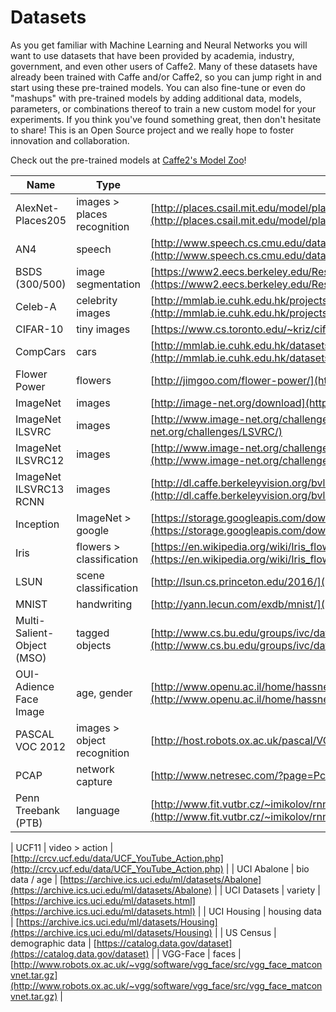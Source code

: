 # Datasets

As you get familiar with Machine Learning and Neural Networks you will want to use datasets that have been provided by academia, industry, government, and even other users of Caffe2. Many of these datasets have already been trained with Caffe and/or Caffe2, so you can jump right in and start using these pre-trained models. You can also fine-tune or even do "mashups" with pre-trained models by adding additional data, models, parameters, or combinations thereof to train a new custom model for your experiments. If you think you've found something great, then don't hesitate to share! This is an Open Source project and we really hope to foster innovation and collaboration.

Check out the pre-trained models at [Caffe2's Model Zoo](zoo.html)!

| Name                       | Type                        | Link                                                                                                                                                                         |
|----------------------------|-----------------------------|------------------------------------------------------------------------------------------------------------------------------------------------------------------------------|
| AlexNet-Places205          | images > places recognition | [http://places.csail.mit.edu/model/placesCNN_upgraded.tar.gz](http://places.csail.mit.edu/model/placesCNN_upgraded.tar.gz)                                                   |
| AN4                        | speech                      | [http://www.speech.cs.cmu.edu/databases/an4/](http://www.speech.cs.cmu.edu/databases/an4/)                                                                                   |
| BSDS (300/500)             | image segmentation          | [https://www2.eecs.berkeley.edu/Research/Projects/CS/vision/bsds/](https://www2.eecs.berkeley.edu/Research/Projects/CS/vision/bsds/)                                         |
| Celeb-A                    | celebrity images            | [http://mmlab.ie.cuhk.edu.hk/projects/CelebA.html](http://mmlab.ie.cuhk.edu.hk/projects/CelebA.html)                                                                         |
| CIFAR-10                   | tiny images                 | [https://www.cs.toronto.edu/~kriz/cifar.html](https://www.cs.toronto.edu/~kriz/cifar.html)                                                                                   |
| CompCars                   | cars                        | [http://mmlab.ie.cuhk.edu.hk/datasets/comp_cars/index.html](http://mmlab.ie.cuhk.edu.hk/datasets/comp_cars/index.html)                                                       |
| Flower Power               | flowers                     | [http://jimgoo.com/flower-power/](http://jimgoo.com/flower-power/)                                                                                                           |
| ImageNet                   | images                      | [http://image-net.org/download](http://image-net.org/download)                                                                                                               |
| ImageNet ILSVRC            | images                      | [http://www.image-net.org/challenges/LSVRC/](http://www.image-net.org/challenges/LSVRC/)                                                                                     |
| ImageNet ILSVRC12          | images                      | [http://www.image-net.org/challenges/LSVRC/2012/nonpub-downloads](http://www.image-net.org/challenges/LSVRC/2012/nonpub-downloads)                                           |
| ImageNet ILSVRC13 RCNN     | images                      | [http://dl.caffe.berkeleyvision.org/bvlc_reference_rcnn_ilsvrc13.caffemodel](http://dl.caffe.berkeleyvision.org/bvlc_reference_rcnn_ilsvrc13.caffemodel)                     |
| Inception                  | ImageNet > google           | [https://storage.googleapis.com/download.tensorflow.org/models/inception_dec_2015.zip](https://storage.googleapis.com/download.tensorflow.org/models/inception_dec_2015.zip) |
| Iris                       | flowers > classification    | [https://en.wikipedia.org/wiki/Iris_flower_data_set](https://en.wikipedia.org/wiki/Iris_flower_data_set)                                                                     |
| LSUN                       | scene classification        | [http://lsun.cs.princeton.edu/2016/](http://lsun.cs.princeton.edu/2016/)                                                                                                     |
| MNIST                      | handwriting                 | [http://yann.lecun.com/exdb/mnist/](http://yann.lecun.com/exdb/mnist/)                                                                                                       |
| Multi-Salient-Object (MSO) | tagged objects              | [http://www.cs.bu.edu/groups/ivc/data/SOS/MSO.zip](http://www.cs.bu.edu/groups/ivc/data/SOS/MSO.zip)                                                                         |
| OUI-Adience Face Image     | age, gender                 | [http://www.openu.ac.il/home/hassner/Adience/data.html#agegender](http://www.openu.ac.il/home/hassner/Adience/data.html#agegender)                                           |
| PASCAL VOC 2012            | images > object recognition | [http://host.robots.ox.ac.uk/pascal/VOC/](http://host.robots.ox.ac.uk/pascal/VOC/)                                                                                           |
| PCAP                       | network capture             | [http://www.netresec.com/?page=PcapFiles](http://www.netresec.com/?page=PcapFiles)                                                                                           |
| Penn Treebank (PTB)        | language                    | [http://www.fit.vutbr.cz/~imikolov/rnnlm/simple-examples.tgz](http://www.fit.vutbr.cz/~imikolov/rnnlm/simple-examples.tgz)                                                   |
                                                                                                            
| UCF11                      | video > action              | [http://crcv.ucf.edu/data/UCF_YouTube_Action.php](http://crcv.ucf.edu/data/UCF_YouTube_Action.php)                                                                           |
| UCI Abalone                | bio data / age              | [https://archive.ics.uci.edu/ml/datasets/Abalone](https://archive.ics.uci.edu/ml/datasets/Abalone)                                                                           |
| UCI Datasets               | variety                     | [https://archive.ics.uci.edu/ml/datasets.html](https://archive.ics.uci.edu/ml/datasets.html)                                                                                 |
| UCI Housing                | housing data                | [https://archive.ics.uci.edu/ml/datasets/Housing](https://archive.ics.uci.edu/ml/datasets/Housing)                                                                           |
| US Census                  | demographic data            | [https://catalog.data.gov/dataset](https://catalog.data.gov/dataset)                                                                                                         |
| VGG-Face                   | faces                       | [http://www.robots.ox.ac.uk/~vgg/software/vgg_face/src/vgg_face_matconvnet.tar.gz](http://www.robots.ox.ac.uk/~vgg/software/vgg_face/src/vgg_face_matconvnet.tar.gz)         |
